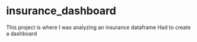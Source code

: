 # insurance_dashboard
This project is where I was analyzing an insurance dataframe 
Had to create a dashboard 
